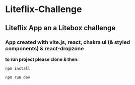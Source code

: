 # Liteflix-Challenge

## Liteflix App an a Litebox challenge

### App created with vite.js, react, chakra ui (& styled components) & react-dropzone

**to run project please clone & then:**

``npm install``

``npm run dev``
